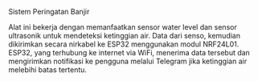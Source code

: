 Sistem Peringatan Banjir

Alat ini bekerja dengan memanfaatkan sensor water level dan sensor ultrasonik untuk mendeteksi ketinggian air. Data dari senso, kemudian dikirimkan secara nirkabel ke ESP32 menggunakan modul NRF24L01. ESP32, yang terhubung ke internet via WiFi, menerima data tersebut dan mengirimkan notifikasi ke pengguna melalui Telegram jika ketinggian air melebihi batas tertentu. 
